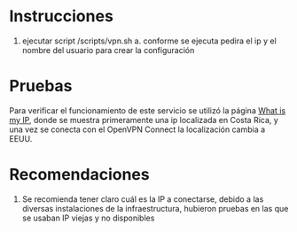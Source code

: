 # Instrucciones

1. ejecutar script /scripts/vpn.sh
    a. conforme se ejecuta pedira el ip y el nombre del usuario para crear la configuración

# Pruebas

Para verificar el funcionamiento de este servicio se utilizó la página [What is my IP](https://whatismyipaddress.com/), donde se muestra primeramente una ip localizada en Costa Rica, y una vez se conecta con el OpenVPN Connect la localización cambia a EEUU.

# Recomendaciones

1. Se recomienda tener claro cuál es la IP a conectarse, debido a las diversas instalaciones de la infraestructura, hubieron pruebas en las que se usaban IP viejas y no disponibles